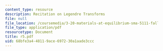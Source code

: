 ```yaml
---
content_type: resource
description: Recitation on Legendre Transforms
file: null
file_location: /coursemedia/3-20-materials-at-equilibrium-sma-5111-fall-2003/68bfe3a448119ace697230a1aade3ccc_r5.pdf
file_type: application/pdf
resourcetype: Document
title: r5.pdf
uid: 68bfe3a4-4811-9ace-6972-30a1aade3ccc
---
```

